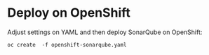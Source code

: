 # Deploy on OpenShift

Adjust settings on YAML and then deploy SonarQube on OpenShift:

    oc create  -f openshift-sonarqube.yaml
